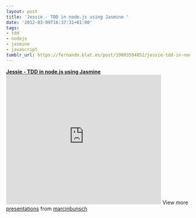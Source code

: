 ```yaml
---
layout: post
title: 'Jessie - TDD in node.js using Jasmine '
date: '2012-03-09T16:37:31+01:00'
tags:
- tdd
- nodejs
- jasmine
- javascript
tumblr_url: https://fernando.blat.es/post/19003594852/jessie-tdd-in-nodejs-using-jasmine
---
```

**[Jessie - TDD in node.js using Jasmine](http://www.slideshare.net/marcinbunsch/jessie-tdd-in-nodejs-using-jasmine "Jessie - TDD in node.js using Jasmine")** <iframe frameborder="0" height="355" marginheight="0" marginwidth="0" scrolling="no" src="http://www.slideshare.net/slideshow/embed_code/8285554" width="425"></iframe>
View more [presentations](http://www.slideshare.net/) from [marcinbunsch](http://www.slideshare.net/marcinbunsch)

